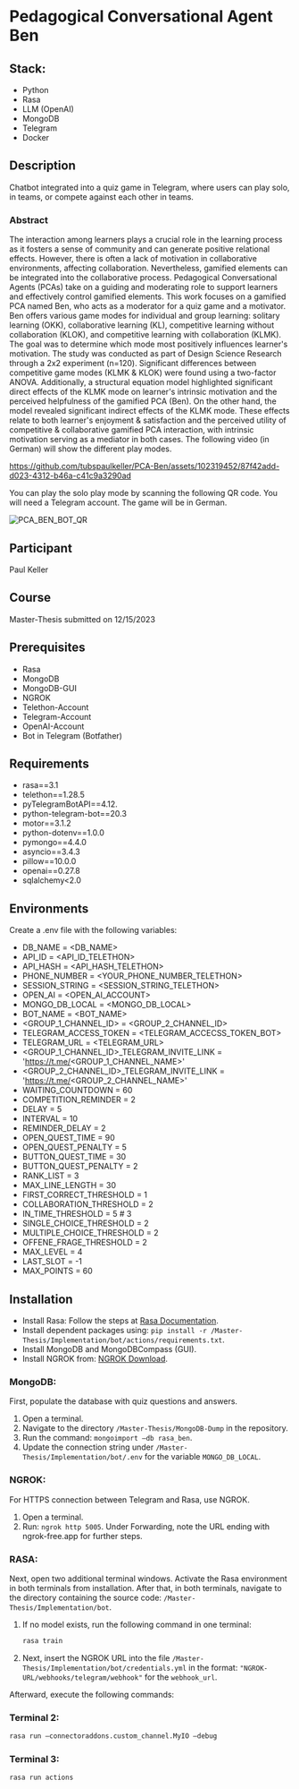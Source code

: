 # Pedagogical Conversational Agent Ben

## Stack:
- Python
- Rasa
- LLM (OpenAI)
- MongoDB
- Telegram
- Docker

## Description
Chatbot integrated into a quiz game in Telegram, where users can play solo, in teams, or compete against each other in teams.

### Abstract 

The interaction among learners plays a crucial role in the learning process as it fosters a sense of community and can generate positive relational effects. However, there is often a lack of motivation in collaborative environments, affecting collaboration. Nevertheless, gamified elements can be integrated into the collaborative process. Pedagogical Conversational Agents (PCAs) take on a guiding and moderating role to support learners and effectively control gamified elements. This work focuses on a gamified PCA named Ben, who acts as a moderator for a quiz game and a motivator. Ben offers various game modes for individual and group learning: solitary learning (OKK), collaborative learning (KL), competitive learning without collaboration (KLOK), and competitive learning with collaboration (KLMK). The goal was to determine which mode most positively influences learner's motivation. The study was conducted as part of Design Science Research through a 2x2 experiment (n=120). Significant differences between competitive game modes (KLMK & KLOK) were found using a two-factor ANOVA. Additionally, a structural equation model highlighted significant direct effects of the KLMK mode on learner's intrinsic motivation and the perceived helpfulness of the gamified PCA (Ben). On the other hand, the model revealed significant indirect effects of the KLMK mode. These effects relate to both learner's enjoyment & satisfaction and the perceived utility of competitive & collaborative gamified PCA interaction, with intrinsic motivation serving as a mediator in both cases. 
The following video (in German) will show the different play modes.

https://github.com/tubspaulkeller/PCA-Ben/assets/102319452/87f42add-d023-4312-b46a-c41c9a3290ad

You can play the solo play mode by scanning the following QR code. You will need a Telegram account. The game will be in German.

![PCA_BEN_BOT_QR](https://github.com/tubspaulkeller/PCA-Ben/assets/102319452/c3311aa7-cfcf-4894-84af-74e8a7c86c26)

## Participant 
Paul Keller 

## Course 
Master-Thesis submitted on 12/15/2023

## Prerequisites
- Rasa 
- MongoDB 
- MongoDB-GUI 
- NGROK
- Telethon-Account 
- Telegram-Account 
- OpenAI-Account
- Bot in Telegram (Botfather)

## Requirements
- rasa==3.1
- telethon==1.28.5
- pyTelegramBotAPI==4.12.
- python-telegram-bot==20.3
- motor==3.1.2
- python-dotenv==1.0.0
- pymongo==4.4.0 
- asyncio==3.4.3
- pillow==10.0.0
- openai==0.27.8
- sqlalchemy<2.0

## Environments 
Create a .env file with the following variables: 
- DB_NAME = <DB_NAME>
- API_ID = <API_ID_TELETHON>
- API_HASH = <API_HASH_TELETHON>
- PHONE_NUMBER = <YOUR_PHONE_NUMBER_TELETHON>
- SESSION_STRING = <SESSION_STRING_TELETHON>
- OPEN_AI = <OPEN_AI_ACCOUNT>
- MONGO_DB_LOCAL = <MONGO_DB_LOCAL>
- BOT_NAME = <BOT_NAME>
- <GROUP_1_CHANNEL_ID> = <GROUP_2_CHANNEL_ID>
- TELEGRAM_ACCESS_TOKEN = <TELEGRAM_ACCECSS_TOKEN_BOT>
- TELEGRAM_URL = <TELEGRAM_URL> 
- <GROUP_1_CHANNEL_ID>_TELEGRAM_INVITE_LINK = 'https://t.me/<GROUP_1_CHANNEL_NAME>'
- <GROUP_2_CHANNEL_ID>_TELEGRAM_INVITE_LINK = 'https://t.me/<GROUP_2_CHANNEL_NAME>'
- WAITING_COUNTDOWN = 60 
- COMPETITION_REMINDER = 2
- DELAY = 5 
- INTERVAL = 10 
- REMINDER_DELAY = 2
- OPEN_QUEST_TIME = 90
- OPEN_QUEST_PENALTY = 5
- BUTTON_QUEST_TIME = 30
- BUTTON_QUEST_PENALTY = 2
- RANK_LIST = 3
- MAX_LINE_LENGTH = 30
- FIRST_CORRECT_THRESHOLD = 1 
- COLLABORATION_THRESHOLD = 2
- IN_TIME_THRESHOLD = 5 # 3
- SINGLE_CHOICE_THRESHOLD = 2 
- MULTIPLE_CHOICE_THRESHOLD = 2 
- OFFENE_FRAGE_THRESHOLD = 2 
- MAX_LEVEL = 4 
- LAST_SLOT = -1 
- MAX_POINTS = 60


## Installation 

- Install Rasa: Follow the steps at [Rasa Documentation](https://rasa.com/docs/rasa/2.x/installation/).
- Install dependent packages using: `pip install -r /Master-Thesis/Implementation/bot/actions/requirements.txt`.
- Install MongoDB and MongoDBCompass (GUI).
- Install NGROK from: [NGROK Download](https://ngrok.com/download).
  
### MongoDB:

First, populate the database with quiz questions and answers.
1. Open a terminal.
2. Navigate to the directory `/Master-Thesis/MongoDB-Dump` in the repository.
3. Run the command: `mongoimport –db rasa_ben`.
4. Update the connection string under `/Master-Thesis/Implementation/bot/.env` for the variable `MONGO_DB_LOCAL`.

### NGROK:

For HTTPS connection between Telegram and Rasa, use NGROK.
1. Open a terminal.
2. Run: `ngrok http 5005`.
Under Forwarding, note the URL ending with ngrok-free.app for further steps.

### RASA:
Next, open two additional terminal windows. Activate the Rasa environment in both terminals from installation. After that, in both terminals, navigate to the directory containing the source code: `/Master-Thesis/Implementation/bot`.

1. If no model exists, run the following command in one terminal: 
    ```bash
    rasa train
    ```

2. Next, insert the NGROK URL into the file `/Master-Thesis/Implementation/bot/credentials.yml` in the format: `"NGROK-URL/webhooks/telegram/webhook"` for the `webhook_url`.

Afterward, execute the following commands:

### Terminal 2:

```bash
rasa run –connectoraddons.custom_channel.MyIO –debug
 ```
### Terminal 3:
  ```bash
rasa run actions
 ```





